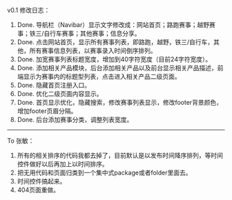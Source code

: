 v0.1 修改日志：<br />
1. Done. 导航栏（Navibar）显示文字修改成：网站首页；路跑赛事；越野赛事；铁三/自行车赛事；其他赛事；信息分享。<br />
2. Done. 点击网站首页，显示所有赛事列表，即路跑，越野，铁三/自行车，其他，所有赛事信息列表，以赛事录入时间倒序排列。<br />
3. Done. 加宽赛事列表标题宽度，增加到40字符宽度（目前24字符宽度）。<br />
4. Done. 添加相关产品模块，后台添加相关产品以及前台显示相关产品描述，前端显示为赛事内的标题型列表，点击进入相关产品二级页面。<br />
5. Done. 隐藏首页注册入口。<br />
6. Done. 优化二级页面内容显示。<br />
7. Done. 首页显示优化，隐藏搜索，修改赛事列表显示，修改footer背景颜色，增加footer页眉分隔。<br />
8. Done. 后台添加赛事分类，调整列表宽度。
<hr />

To 张敏：
1. 所有的相关排序的代码我都去掉了，目前默认是以发布时间降序排列，等时间控件做好以后再加上以时间排序。
2. 把无用代码和页面归类到一个集中式package或者folder里面去。
3. 时间控件搞起来。
4. 404页面重做。
